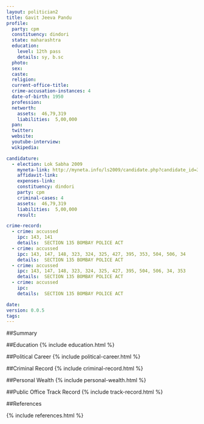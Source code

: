 ```yaml
---
layout: politician2
title: Gavit Jeeva Pandu
profile: 
  party: cpm
  constituency: dindori
  state: maharashtra
  education: 
    level: 12th pass
    details: sy, b.sc
  photo: 
  sex: 
  caste: 
  religion: 
  current-office-title: 
  crime-accusation-instances: 4
  date-of-birth: 1950
  profession: 
  networth: 
    assets:  46,79,319
    liabilities:  5,00,000
  pan: 
  twitter: 
  website: 
  youtube-interview: 
  wikipedia: 

candidature: 
  - election: Lok Sabha 2009
    myneta-link: http://myneta.info/ls2009/candidate.php?candidate_id=3529
    affidavit-link: 
    expenses-link: 
    constituency: dindori 
    party: cpm
    criminal-cases: 4
    assets:  46,79,319
    liabilities:  5,00,000
    result:  

crime-record: 
  - crime: accussed
    ipc: 143, 141
    details:  SECTION 135 BOMBAY POLICE ACT  
  - crime: accussed
    ipc: 143, 147, 148, 323, 324, 325, 427, 395, 353, 504, 506, 34
    details:  SECTION 135 BOMBAY POLICE ACT  
  - crime: accussed
    ipc: 143, 147, 148, 323, 324, 325, 427, 395, 504, 506, 34, 353
    details:  SECTION 135 BOMBAY POLICE ACT  
  - crime: accussed
    ipc: 
    details:  SECTION 135 BOMBAY POLICE ACT  

date: 
version: 0.0.5
tags: 
---
```

##Summary


##Education
{% include education.html %}


##Political Career
{% include political-career.html %}


##Criminal Record
{% include criminal-record.html %}


##Personal Wealth
{% include personal-wealth.html %}


##Public Office Track Record
{% include track-record.html %}


##References


{% include references.html %}